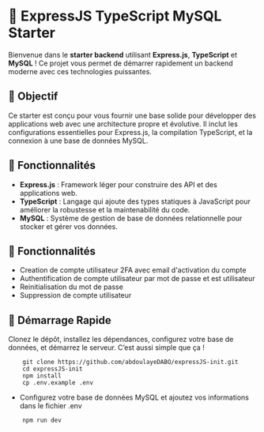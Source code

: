 # 🚀 ExpressJS TypeScript MySQL Starter

Bienvenue dans le **starter backend** utilisant **Express.js**, **TypeScript** et **MySQL** ! Ce projet vous permet de démarrer rapidement un backend moderne avec ces technologies puissantes.

## 🎯 Objectif

Ce starter est conçu pour vous fournir une base solide pour développer des applications web avec une architecture propre et évolutive. Il inclut les configurations essentielles pour Express.js, la compilation TypeScript, et la connexion à une base de données MySQL.

## 🌟 Fonctionnalités

- **Express.js** : Framework léger pour construire des API et des applications web.
- **TypeScript** : Langage qui ajoute des types statiques à JavaScript pour améliorer la robustesse et la maintenabilité du code.
- **MySQL** : Système de gestion de base de données relationnelle pour stocker et gérer vos données.

## 🌟 Fonctionnalités

- Creation de compte utilisateur 2FA avec email d'activation du compte
- Authentification de compte utilisateur par mot de passe et est utilisateur
- Reinitialisation du mot de passe
- Suppression de compte utilisateur

## 🚀 Démarrage Rapide

Clonez le dépôt, installez les dépendances, configurez votre base de données, et démarrez le serveur. C’est aussi simple que ça !

```
    git clone https://github.com/abdoulayeDABO/expressJS-init.git
    cd expressJS-init
    npm install
    cp .env.example .env
```

  - Configurez votre base de données MySQL et ajoutez vos informations dans le fichier .env
  
```
    npm run dev
```